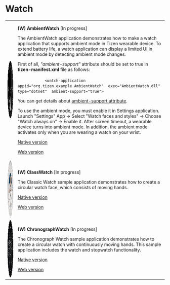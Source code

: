 # Watch

<table>
	<tbody>
		<tr>
			<td><img alt="" height="180" src="media/wambientwatch.png" width="180"/></td>
			<td>
			<p><strong>(W) AmbientWatch</strong> [In progress]</p>
			<p>The AmbientWatch application demonstrates how to make a watch application that supports ambient mode in Tizen wearable device.
			To extend battery life, a watch application can display a limited UI in ambient mode by detecting ambient mode changes.<br>
			</p>
			<p>First of all, <i>"ambient-support"</i> attribute should be set to true in <b>tizen-manifest.xml</b> file as follows:<br>
			<code>
			&lt;watch-application appid&equals;&quot;org.tizen.example.AmbientWatch&quot;  exec&equals;&quot;AmbientWatch.dll&quot; type&equals;&quot;dotnet&quot;  ambient-support&equals;&quot;true&quot;&gt;</code>
			</p>
			<p>
			You can get details about <a href="https://developer.tizen.org/development/tizen-studio/native-tools/configuring-your-app/manifest-text-editor" target="_blank">ambient-support attribute</a>.
			</p>
			<p>
			To use the ambient mode, you must enable it in Settings application. Launch "Settings" App -> Select "Watch faces and styles" -> Choose "Watch always on" -> Enable it. After screen timeout, a wearable device turns into ambient mode. In addition, the ambient mode activates only when you are wearing a watch on your wrist.</p>
			<p><a href="https://developer.tizen.org/development/sample/native/Watch/Ambient_Analog_Watch?langswitch=en" target="_blank">Native version</a></p>
			<p><a href="https://developer.tizen.org/development/sample/web/Watch/Ambient_Watch?langswitch=en" target="_blank">Web version</a></p>
			</td>
		</tr>
		<tr>
			<td><img alt="" height="180" src="media/wclassicwatch.png" width="180"/></td>
			<td>
			<p><strong>(W) ClassWatch</strong> [In progress]</p>
			<p>The Classic Watch sample application demonstrates how to create a circular watch face, which consists of moving hands.</p>
			<p><a href="https://developer.tizen.org/development/sample/native/Watch/Classic_Watch" target="_blank">Native version</a></p>
			<p><a href="https://developer.tizen.org/development/sample/web/Watch/Classic_Watch" target="_blank">Web version</a></p>
			</td>
		</tr>
		<tr>
			<td><img alt="" height="180" src="media/wchronograph.png" width="180"/></td>
			<td>
			<p><strong>(W) ChronographWatch</strong> [In progress]</p>
			<p>The Chronograph Watch sample application demonstrates how to create a circular watch with continuously moving hands.
            This sample application includes the watch and stopwatch functionality.</p>
			<p><a href="https://developer.tizen.org/development/sample/native/Watch/Chronograph_Watch" target="_blank">Native version</a></p>
			<p><a href="https://developer.tizen.org/development/sample/web/Watch/Chronograph_Watch" target="_blank">Web version</a></p>
			</td>
		</tr>
	</tbody>
</table>